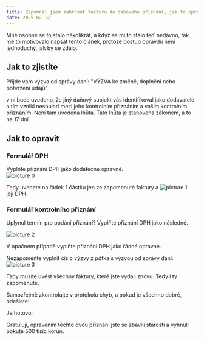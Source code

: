 ```yaml
---
title: Zapomněl jsem zahrnout fakturu do daňového přiznání, jak to opravit?
date: 2025-02-12
---
```


Mně osobně se to stalo několikrát, a když se mi to stalo teď nedávno, tak mě to motivovalo napsat tento článek, protože postup opravdu není jednoduchý, jak by se zdálo.

## Jak to zjistíte

Přijde vám výzva od správy daní: "VÝZVA
ke změně, doplnění nebo potvrzení údajů"

v ní bude uvedeno, že jiný daňový subjekt vás identifikoval jako dodavatele a tím vznikl nesoulad mezi jeho kontrolním přiznáním a vašim kontrolním přiznáním.
Není tam uvedena lhůta. Tato lhůta je stanovena zákonem, a to na 17 dní.

## Jak to opravit

### Formulář DPH

Vyplňte přiznání DPH jako dodatečné opravné.  
![picture 0](../../../images/9cd417b5f618ae9d62b11e2bd8369196fdc22003c16094412aa05abb15c7cb92.png)

Tedy uvedete na řádek 1 částku jen ze zapomenuté faktury a
![picture 1](../../../images/e05a4660497dc8efbbafece27442cb58b2c5c6b2f39ba2fddd9402f15f33b6f9.png)  
její DPH.

### Formulář kontrolního přiznání

Uplynul termín pro podání přiznání?
Vyplňte přiznání DPH jako následné.

![picture 2](../../../images/8b991db62a57051a3357048d072a297404315b17345a87e857256d60a21ce05b.png)

V opačném případě vyplňte přiznání DPH jako řádné opravné.

Nezapomeňte vyplnit číslo výzvy z pdfka s výzvou od správy daní: ![picture 3](../../../images/b7118a493a4b7c06dc4a6bde92f0ab901f6673dd4e88a1cbe209bbd8af75e1a8.png)

Tady musíte uvést všechny faktury, které jste vydali znovu. Tedy i ty zapomenuté.

Samozřejmě zkontrolujte v protokolu chyb, a pokud je všechno dobré, odešlete!

Je hotovo!

Gratuluji, opravením těchto dvou přiznání jste se zbavili starosti a vyhnuli pokutě 500 tisíc korun.
